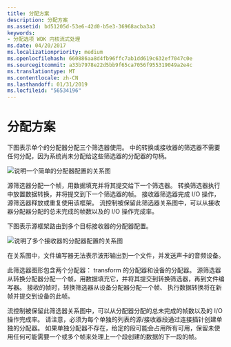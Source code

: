 ```yaml
---
title: 分配方案
description: 分配方案
ms.assetid: bd51205d-53e6-42d0-b5e3-36968acba3a3
keywords:
- 分配选项 WDK 内核流式处理
ms.date: 04/20/2017
ms.localizationpriority: medium
ms.openlocfilehash: 660886aa8d4fb96ffc7ab1dd619c632ef7047c0e
ms.sourcegitcommit: a33b7978e22d5bb9f65ca7056f955319049a2e4c
ms.translationtype: MT
ms.contentlocale: zh-CN
ms.lasthandoff: 01/31/2019
ms.locfileid: "56534196"
---
```

# <a name="allocation-schemes"></a>分配方案





下图表示单个的分配器分配三个筛选器使用。 中的转换或接收器的筛选器不需要任何分配，因为系统尚未分配给这些筛选器的分配器的句柄。

![说明一个简单的分配器配置的关系图](images/ksart-10.png)

源筛选器分配一个帧，用数据填充并将其提交给下一个筛选器。 转换筛选器执行中放置数据转换，并将提交到下一个筛选器的帧。 接收器筛选器完成 I/O 操作，源筛选器释放或重复使用该框架。 流控制被保留此筛选器关系图中，可以从接收器分配器分配的总未完成的帧数以及的 I/O 操作完成率。

下图表示源框架路由到多个目标接收器的分配器配置。

![说明了多个接收器的分配器配置的关系图](images/ksart-11.png)

在关系图中，文件编写器无法表示波形输出到一个文件，并发送声卡的音频设备。

此筛选器图形包含两个分配器： transform 的分配器和设备的分配器。 源筛选器从转换分配器分配一个帧，用数据填充它，并将其提交到转换筛选器，再到文件编写器。 接收的帧时，转换筛选器从设备分配器分配一个帧、 执行数据转换将在新帧并提交到设备的此帧。

流控制被保留此筛选器关系图中，可以从分配器分配的总未完成的帧数以及的 I/O 操作完成率。 请注意，必须为每个单独的列表的源/接收器段通过连接插针创建单独的分配器。 如果单独分配器不存在，给定的段可能会占用所有可用，保留未使用任何可能需要一个或多个帧来处理上一个段创建的数据的下一段的帧。

 

 




